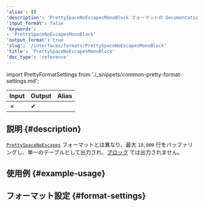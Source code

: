 ```yaml
---
'alias': []
'description': 'PrettySpaceNoEscapesMonoBlock フォーマットの Documentation'
'input_format': false
'keywords':
- 'PrettySpaceNoEscapesMonoBlock'
'output_format': true
'slug': '/interfaces/formats/PrettySpaceNoEscapesMonoBlock'
'title': 'PrettySpaceNoEscapesMonoBlock'
'doc_type': 'reference'
---
```


import PrettyFormatSettings from './_snippets/common-pretty-format-settings.md';

| Input | Output  | Alias |
|-------|---------|-------|
| ✗     | ✔       |       |

## 説明 {#description}

[`PrettySpaceNoEscapes`](./PrettySpaceNoEscapes.md) フォーマットとは異なり、最大 `10,000` 行をバッファリングし、単一のテーブルとして出力され、[ブロック](/development/architecture#block) では出力されません。

## 使用例 {#example-usage}

## フォーマット設定 {#format-settings}

<PrettyFormatSettings/>
